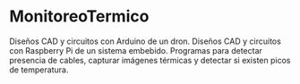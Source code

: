 # MonitoreoTermico
Diseños CAD y circuitos con Arduino de un dron.
Diseños CAD y circuitos con Raspberry Pi de un sistema embebido.
Programas para detectar presencia de cables, capturar imágenes térmicas y detectar si existen picos de temperatura.
